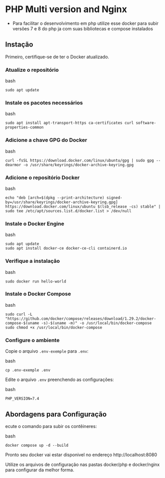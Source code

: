 # PHP Multi version and Nginx
- Para facilitar o desenvolvimento em php utilize esse docker para subir versões 7 e 8 do php ja com suas bibliotecas e compose instalados

## Instação


Primeiro, certifique-se de ter o Docker atualizado.

### Atualize o repositório

bash

```
sudo apt update

```

### Instale os pacotes necessários

bash

```
sudo apt install apt-transport-https ca-certificates curl software-properties-common

```

### Adicione a chave GPG do Docker

bash

```
curl -fsSL https://download.docker.com/linux/ubuntu/gpg | sudo gpg --dearmor -o /usr/share/keyrings/docker-archive-keyring.gpg

```

### Adicione o repositório Docker

bash

```
echo "deb [arch=$(dpkg --print-architecture) signed-by=/usr/share/keyrings/docker-archive-keyring.gpg] https://download.docker.com/linux/ubuntu $(lsb_release -cs) stable" | sudo tee /etc/apt/sources.list.d/docker.list > /dev/null

```

### Instale o Docker Engine

bash

```
sudo apt update
sudo apt install docker-ce docker-ce-cli containerd.io

```

### Verifique a instalação

bash

```
sudo docker run hello-world

```

### Instale o Docker Compose

bash

```
sudo curl -L "https://github.com/docker/compose/releases/download/1.29.2/docker-compose-$(uname -s)-$(uname -m)" -o /usr/local/bin/docker-compose
sudo chmod +x /usr/local/bin/docker-compose

```

### Configure o ambiente

Copie o arquivo `.env-exemple` para `.env`:

bash

```
cp .env-exemple .env

```

Edite o arquivo `.env` preenchendo as configurações:

bash

```
PHP_VERSION=7.4

```

## Abordagens para Configuração

ecute o comando para subir os contêineres:

bash

```
docker compose up -d --build

```

Pronto seu docker vai estar disponivel no endereço http://localhost:8080

Utilize os arquivos de configuração nas pastas docker/php e docker/nginx para configurar da melhor forma.